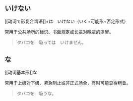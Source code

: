 ## いけない

[[动词て形复合谓语]]+は　いけない（いく+可能形+否定形式）

常用于公共场所的标识、书面规定或长辈对晚辈的提醒。

> タバコを　吸っては　いけません。

## な

[[动词基本形]]な

常用于上级对下级、紧急制止或非正式场合，有时可能显得粗鲁。

> タバコを　吸うな。
